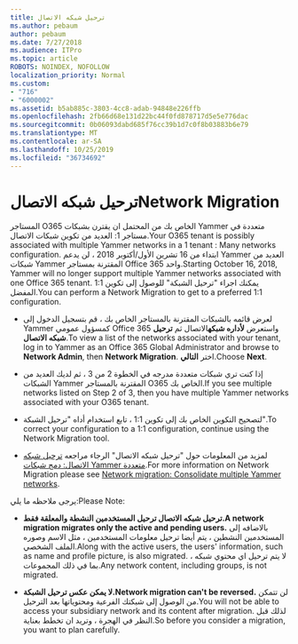 ```yaml
---
title: ترحيل شبكه الاتصال
ms.author: pebaum
author: pebaum
ms.date: 7/27/2018
ms.audience: ITPro
ms.topic: article
ROBOTS: NOINDEX, NOFOLLOW
localization_priority: Normal
ms.custom:
- "716"
- "6000002"
ms.assetid: b5ab885c-3803-4cc8-adab-94848e226ffb
ms.openlocfilehash: 2fb66d68e131d22bc44f0fd878717d5e5e776dac
ms.sourcegitcommit: 0b06093dabd685f76cc39b1d7c0f8b03883b6e79
ms.translationtype: MT
ms.contentlocale: ar-SA
ms.lasthandoff: 10/25/2019
ms.locfileid: "36734692"
---
```

# <a name="network-migration"></a><span data-ttu-id="109d5-102">ترحيل شبكه الاتصال</span><span class="sxs-lookup"><span data-stu-id="109d5-102">Network Migration</span></span>

<span data-ttu-id="109d5-103">المستاجر O365 الخاص بك من المحتمل ان يقترن بشبكات Yammer متعددة في مستاجر 1: العديد من تكوين شبكات الاتصال.</span><span class="sxs-lookup"><span data-stu-id="109d5-103">Your O365 tenant is possibly associated with multiple Yammer networks in a 1 tenant : Many networks configuration.</span></span> <span data-ttu-id="109d5-104">ابتداء من 16 تشرين الأول/أكتوبر 2018 ، لن يدعم Yammer العديد من شبكات Yammer المقترنة بمستاجر Office 365 واحد.</span><span class="sxs-lookup"><span data-stu-id="109d5-104">Starting October 16, 2018, Yammer will no longer support multiple Yammer networks associated with one Office 365 tenant.</span></span> <span data-ttu-id="109d5-105">يمكنك اجراء "ترحيل الشبكة" للوصول إلى تكوين 1:1 المفضل.</span><span class="sxs-lookup"><span data-stu-id="109d5-105">You can perform a Network Migration to get to a preferred 1:1 configuration.</span></span>
  
- <span data-ttu-id="109d5-106">لعرض قائمه بالشبكات المقترنة بالمستاجر الخاص بك ، قم بتسجيل الدخول إلى Yammer كمسؤول عمومي Office 365 واستعرض **لأداره شبكه**الاتصال ثم **ترحيل شبكه الاتصال**.</span><span class="sxs-lookup"><span data-stu-id="109d5-106">To view a list of the networks associated with your tenant, log in to Yammer as an Office 365 Global Administrator and browse to **Network Admin**, then **Network Migration**.</span></span> <span data-ttu-id="109d5-107">اختر **التالي**.</span><span class="sxs-lookup"><span data-stu-id="109d5-107">Choose **Next**.</span></span>

- <span data-ttu-id="109d5-108">إذا كنت تري شبكات متعددة مدرجه في الخطوة 2 من 3 ، ثم لديك العديد من الشبكات Yammer المقترنة بالمستاجر O365 الخاص بك.</span><span class="sxs-lookup"><span data-stu-id="109d5-108">If you see multiple networks listed on Step 2 of 3, then you have multiple Yammer networks associated with your O365 tenant.</span></span>

- <span data-ttu-id="109d5-109">لتصحيح التكوين الخاص بك إلى تكوين 1:1 ، تابع استخدام أداه "ترحيل الشبكة".</span><span class="sxs-lookup"><span data-stu-id="109d5-109">To correct your configuration to a 1:1 configuration, continue using the Network Migration tool.</span></span>

- <span data-ttu-id="109d5-110">لمزيد من المعلومات حول "ترحيل شبكه الاتصال" الرجاء مراجعه [ترحيل شبكه الاتصال: دمج شبكات Yammer متعددة](https://docs.microsoft.com/yammer/configure-your-yammer-network/consolidate-multiple-yammer-networks).</span><span class="sxs-lookup"><span data-stu-id="109d5-110">For more information on Network Migration please see [Network migration: Consolidate multiple Yammer networks](https://docs.microsoft.com/yammer/configure-your-yammer-network/consolidate-multiple-yammer-networks).</span></span>

<span data-ttu-id="109d5-111">يرجى ملاحظه ما يلي:</span><span class="sxs-lookup"><span data-stu-id="109d5-111">Please Note:</span></span>
  
- <span data-ttu-id="109d5-112">**ترحيل شبكه الاتصال ترحيل المستخدمين النشطة والمعلقة فقط.**</span><span class="sxs-lookup"><span data-stu-id="109d5-112">**A network migration migrates only the active and pending users.**</span></span> <span data-ttu-id="109d5-113">بالاضافه إلى المستخدمين النشطين ، يتم أيضا ترحيل معلومات المستخدمين ، مثل الاسم وصوره الملف الشخصي.</span><span class="sxs-lookup"><span data-stu-id="109d5-113">Along with the active users, the users' information, such as name and profile picture, is also migrated.</span></span> <span data-ttu-id="109d5-114">لا يتم ترحيل اي محتوي شبكه ، بما في ذلك المجموعات.</span><span class="sxs-lookup"><span data-stu-id="109d5-114">Any network content, including groups, is not migrated.</span></span>

- <span data-ttu-id="109d5-115">**لا يمكن عكس ترحيل الشبكة.**</span><span class="sxs-lookup"><span data-stu-id="109d5-115">**Network migration can't be reversed.**</span></span> <span data-ttu-id="109d5-116">لن تتمكن من الوصول إلى شبكتك الفرعية ومحتوياتها بعد الترحيل.</span><span class="sxs-lookup"><span data-stu-id="109d5-116">You will not be able to access your subsidiary network and its content after migration.</span></span> <span data-ttu-id="109d5-117">لذلك قبل النظر في الهجرة ، وتريد ان تخطط بعناية.</span><span class="sxs-lookup"><span data-stu-id="109d5-117">So before you consider a migration, you want to plan carefully.</span></span>
